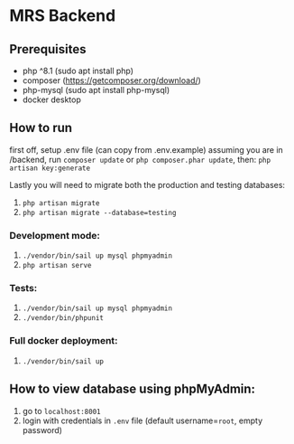 # MRS Backend


## Prerequisites
- php ^8.1 (sudo apt install php)
- composer   (https://getcomposer.org/download/)
- php-mysql (sudo apt install php-mysql)
- docker desktop

## How to run
first off, setup .env file (can copy from .env.example)
assuming you are in /backend, run 
    `composer update`
or
    `php composer.phar update`,
then: `php artisan key:generate`

Lastly you will need to migrate both the production and testing databases:
1. `php artisan migrate`
2. `php artisan migrate --database=testing`

### Development mode:
1. `./vendor/bin/sail up mysql phpmyadmin`
2. `php artisan serve`

### Tests:
1. `./vendor/bin/sail up mysql phpmyadmin`
2. `./vendor/bin/phpunit`

### Full docker deployment:
1. `./vendor/bin/sail up`

## How to view database using phpMyAdmin:
1. go to `localhost:8001`
2. login with credentials in `.env` file (default username=`root`, empty password)